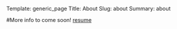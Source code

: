 Template: generic_page
Title: About
Slug: about
Summary: about

#More info to come soon!
[resume]({filename}/pdfs/jsresume.pdf)
